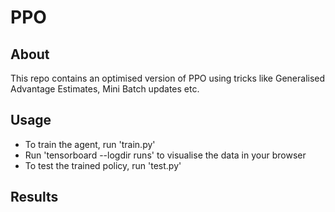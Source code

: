 # PPO

## About

This repo contains an optimised version of PPO using tricks like Generalised Advantage Estimates, Mini Batch updates etc.

## Usage

- To train the agent, run 'train.py'
- Run 'tensorboard --logdir runs' to visualise the data in your browser
- To test the trained policy, run 'test.py'

## Results

